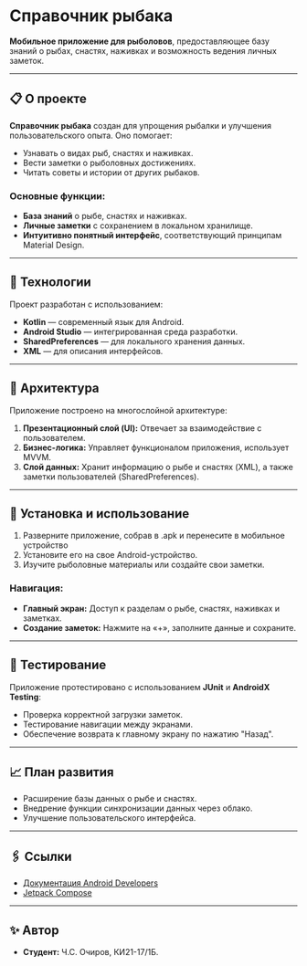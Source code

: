 # Справочник рыбака

**Мобильное приложение для рыболовов**, предоставляющее базу знаний о рыбах, снастях, наживках и возможность ведения личных заметок.

---

## 📋 О проекте

**Справочник рыбака** создан для упрощения рыбалки и улучшения пользовательского опыта. Оно помогает:

- Узнавать о видах рыб, снастях и наживках.
- Вести заметки о рыболовных достижениях.
- Читaть советы и истории от других рыбаков.

### Основные функции:
- **База знаний** о рыбе, снастях и наживках.
- **Личные заметки** с сохранением в локальном хранилище.
- **Интуитивно понятный интерфейс**, соответствующий принципам Material Design.

---

## 🔧 Технологии

Проект разработан с использованием:

- **Kotlin** — современный язык для Android.
- **Android Studio** — интегрированная среда разработки.
- **SharedPreferences** — для локального хранения данных.
- **XML** — для описания интерфейсов.

---

## 📁 Архитектура

Приложение построено на многослойной архитектуре:

1. **Презентационный слой (UI):** Отвечает за взаимодействие с пользователем.
2. **Бизнес-логика:** Управляет функционалом приложения, использует MVVM.
3. **Слой данных:** Хранит информацию о рыбе и снастях (XML), а также заметки пользователей (SharedPreferences).

---

## 📱 Установка и использование

1. Разверните приложение, собрав в .apk и перенесите в мобильное устройство
2. Установите его на свое Android-устройство.
3. Изучите рыболовные материалы или создайте свои заметки.

### Навигация:

- **Главный экран:** Доступ к разделам о рыбе, снастях, наживках и заметках.
- **Создание заметок:** Нажмите на «+», заполните данные и сохраните.

---

## 🧪 Тестирование

Приложение протестировано с использованием **JUnit** и **AndroidX Testing**:

- Проверка корректной загрузки заметок.
- Тестирование навигации между экранами.
- Обеспечение возврата к главному экрану по нажатию "Назад".

---

## 📈 План развития

- Расширение базы данных о рыбе и снастях.
- Внедрение функции синхронизации данных через облако.
- Улучшение пользовательского интерфейса.

---

## 🖇️ Ссылки

- [Документация Android Developers](https://developer.android.com/develop)
- [Jetpack Compose](https://developer.android.com/develop/ui/compose/documentation?hl=ru)

---

## ✨ Автор

- **Студент:** Ч.С. Очиров, КИ21-17/1Б.
